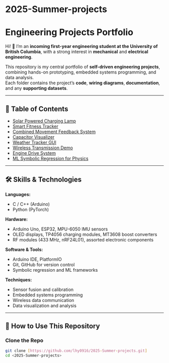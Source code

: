 # 2025-Summer-projects
# Engineering Projects Portfolio

Hi! 👋 I’m an **incoming first-year engineering student at the University of British Columbia**, with a strong interest in **mechanical** and **electrical engineering**.  

This repository is my central portfolio of **self-driven engineering projects**, combining hands-on prototyping, embedded systems programming, and data analysis.  
Each folder contains the project’s **code**, **wiring diagrams**, **documentation**, and any **supporting datasets**.

---

## 📂 Table of Contents

- [Solar Powered Charging Lamp](Solar-Powered-Charging-Lamp/README.md)  
- [Smart Fitness Tracker](Smart-Fitness-Tracker/README.md)  
- [Combined Movement Feedback System](Combined-Movement-Feedback-System/README.md)  
- [Capacitor Visualizer](Capacitor-Visualizer/README.md)  
- [Weather Tracker GUI](Weather-Tracker-GUI/README.md)  
- [Wireless Transmission Demo](Wireless-Transmission-Demo/README.md)
- [Engine Drive System](Engine-Drive-System/README.md)
- [ML Symbolic Regression for Physics](ML-Symbolic-Regression-for-Physics/README.md)  

---

## 🛠 Skills & Technologies

**Languages:**  
- C / C++ (Arduino)
- Python (PyTorch)

**Hardware:**  
- Arduino Uno, ESP32, MPU-6050 IMU sensors  
- OLED displays, TP4056 charging modules, MT3608 boost converters  
- RF modules (433 MHz, nRF24L01), assorted electronic components

**Software & Tools:**  
- Arduino IDE, PlatformIO  
- Git, GitHub for version control  
- Symbolic regression and ML frameworks

**Techniques:**  
- Sensor fusion and calibration  
- Embedded systems programming  
- Wireless data communication  
- Data visualization and analysis  

---

## 📖 How to Use This Repository

### Clone the Repo
```bash
git clone [https://github.com/lhy0916/2025-Summer-projects.git]
cd <2025-Summer-projects>
